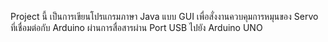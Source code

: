 <p>Project นี้ เป็นการเขียนโปรแกรมภาษา Java แบบ GUI เพื่อสั่งงานควบคุมการหมุนของ Servo ที่เชื่อมต่อกับ Arduino ผ่านการสื่อสารผ่าน Port USB ไปยัง Arduino UNO</p>
